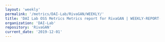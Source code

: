 ```yaml
---
layout: 'weekly'
permalink: '/metrics/DAI-Lab/RivaGAN/WEEKLY/'
title: 'DAI Lab OSS Metrics Metrics report for RivaGAN | WEEKLY-REPORT-2019-12-01'
organization: 'DAI-Lab'
repository: 'RivaGAN'
current_date: '2019-12-01'
---
```

